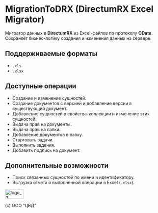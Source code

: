 # MigrationToDRX (DirectumRX Excel Migrator)

Мигратор данных в **DirectumRX** из Excel-файлов по протоколу **OData**.  
Сохраняет бизнес-логику создания и изменения данных на сервере.

## Поддерживаемые форматы
- `.xls`
- `.xlsx`

## Доступные операции
- Создание и изменение сущностей.
- Создание документов с версией и добавление версии в существующий документ.
- Добавление сущностей в свойства-коллекции и изменение этих сущностей.
- Выдача прав на документы.
- Выдача прав на папки.
- Добавление документов в папку.
- Стартовать задачи.
- Выполнить задания.
- Добавить подпись на документ.

## Дополнительные возможности
- Поиск связанных сущностей по имени и идентификатору.
- Выгрузка отчета о выполненной операции в Excel (`.xlsx`).

<img width="60" height="30" alt="logo_3" src="https://github.com/user-attachments/assets/f2ccb356-5a61-4dcf-8baa-f15ca1a42557" />

(с) ООО "ЦВД"
